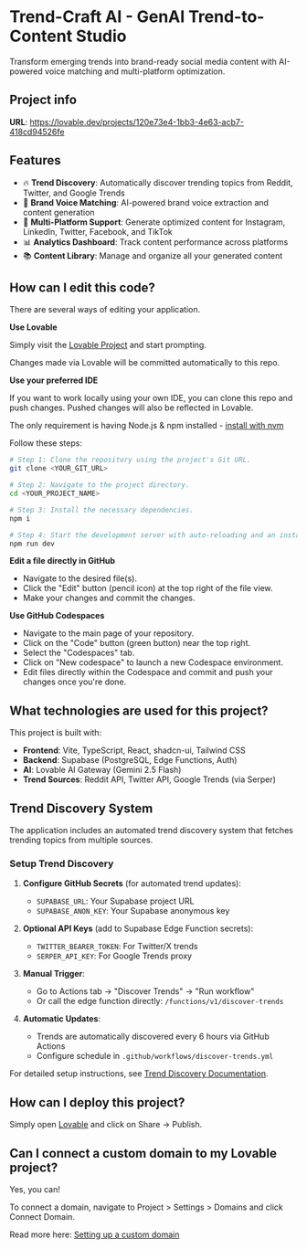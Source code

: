 # Trend-Craft AI - GenAI Trend-to-Content Studio

Transform emerging trends into brand-ready social media content with AI-powered voice matching and multi-platform optimization.

## Project info

**URL**: https://lovable.dev/projects/120e73e4-1bb3-4e63-acb7-418cd94526fe

## Features

- 🔥 **Trend Discovery**: Automatically discover trending topics from Reddit, Twitter, and Google Trends
- 🎯 **Brand Voice Matching**: AI-powered brand voice extraction and content generation
- 📱 **Multi-Platform Support**: Generate optimized content for Instagram, LinkedIn, Twitter, Facebook, and TikTok
- 📊 **Analytics Dashboard**: Track content performance across platforms
- 📚 **Content Library**: Manage and organize all your generated content

## How can I edit this code?

There are several ways of editing your application.

**Use Lovable**

Simply visit the [Lovable Project](https://lovable.dev/projects/120e73e4-1bb3-4e63-acb7-418cd94526fe) and start prompting.

Changes made via Lovable will be committed automatically to this repo.

**Use your preferred IDE**

If you want to work locally using your own IDE, you can clone this repo and push changes. Pushed changes will also be reflected in Lovable.

The only requirement is having Node.js & npm installed - [install with nvm](https://github.com/nvm-sh/nvm#installing-and-updating)

Follow these steps:

```sh
# Step 1: Clone the repository using the project's Git URL.
git clone <YOUR_GIT_URL>

# Step 2: Navigate to the project directory.
cd <YOUR_PROJECT_NAME>

# Step 3: Install the necessary dependencies.
npm i

# Step 4: Start the development server with auto-reloading and an instant preview.
npm run dev
```

**Edit a file directly in GitHub**

- Navigate to the desired file(s).
- Click the "Edit" button (pencil icon) at the top right of the file view.
- Make your changes and commit the changes.

**Use GitHub Codespaces**

- Navigate to the main page of your repository.
- Click on the "Code" button (green button) near the top right.
- Select the "Codespaces" tab.
- Click on "New codespace" to launch a new Codespace environment.
- Edit files directly within the Codespace and commit and push your changes once you're done.

## What technologies are used for this project?

This project is built with:

- **Frontend**: Vite, TypeScript, React, shadcn-ui, Tailwind CSS
- **Backend**: Supabase (PostgreSQL, Edge Functions, Auth)
- **AI**: Lovable AI Gateway (Gemini 2.5 Flash)
- **Trend Sources**: Reddit API, Twitter API, Google Trends (via Serper)

## Trend Discovery System

The application includes an automated trend discovery system that fetches trending topics from multiple sources.

### Setup Trend Discovery

1. **Configure GitHub Secrets** (for automated trend updates):
   - `SUPABASE_URL`: Your Supabase project URL
   - `SUPABASE_ANON_KEY`: Your Supabase anonymous key

2. **Optional API Keys** (add to Supabase Edge Function secrets):
   - `TWITTER_BEARER_TOKEN`: For Twitter/X trends
   - `SERPER_API_KEY`: For Google Trends proxy

3. **Manual Trigger**: 
   - Go to Actions tab → "Discover Trends" → "Run workflow"
   - Or call the edge function directly: `/functions/v1/discover-trends`

4. **Automatic Updates**: 
   - Trends are automatically discovered every 6 hours via GitHub Actions
   - Configure schedule in `.github/workflows/discover-trends.yml`

For detailed setup instructions, see [Trend Discovery Documentation](supabase/functions/discover-trends/README.md).

## How can I deploy this project?

Simply open [Lovable](https://lovable.dev/projects/120e73e4-1bb3-4e63-acb7-418cd94526fe) and click on Share -> Publish.

## Can I connect a custom domain to my Lovable project?

Yes, you can!

To connect a domain, navigate to Project > Settings > Domains and click Connect Domain.

Read more here: [Setting up a custom domain](https://docs.lovable.dev/features/custom-domain#custom-domain)

